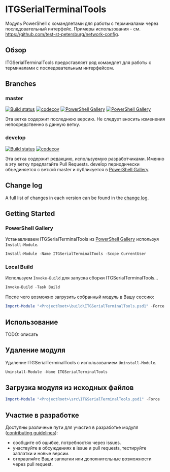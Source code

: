 # ITGSerialTerminalTools

Модуль PowerShell с командлетами для работы с терминалами через последовательный
интерфейс.
Примеры использования - см. https://github.com/test-st-petersburg/network-config.

## Обзор

ITGSerialTerminalTools предоставляет ряд командлет для работы с терминалами
с последовательным интерфейсом.

## Branches

### master

[![Build status](https://ci.appveyor.com/api/projects/status/jtiboqhwp6tqa6al/branch/master?svg=true)](https://ci.appveyor.com/project/IT-Service/ITGSerialTerminalTools/branch/master)
[![codecov](https://codecov.io/gh/IT-Service/ITGSerialTerminalTools/branch/master/graph/badge.svg)](https://codecov.io/gh/IT-Service/ITGSerialTerminalTools/branch/master)
[![PowerShell Gallery](https://img.shields.io/powershellgallery/v/ITGSerialTerminalTools.svg)](https://www.powershellgallery.com/packages/ITGSerialTerminalTools/)
[![PowerShell Gallery](https://img.shields.io/powershellgallery/dt/ITGSerialTerminalTools.svg)](https://www.powershellgallery.com/packages/ITGSerialTerminalTools/)

Эта ветка содержит последнюю версию.
Не следует вносить изменения непосредственно в данную ветку.

### develop

[![Build status](https://ci.appveyor.com/api/projects/status/jtiboqhwp6tqa6al/branch/develop?svg=true)](https://ci.appveyor.com/project/IT-Service/ITGSerialTerminalToolsHyperV/branch/develop)
[![codecov](https://codecov.io/gh/IT-Service/ITGSerialTerminalTools/branch/develop/graph/badge.svg)](https://codecov.io/gh/IT-Service/ITGSerialTerminalTools/branch/develop)

Эта ветка содержит редакцию, используемую разработчиками.
Именно в эту ветку предлагайте Pull Requests.
develop периодически объединяется с веткой master и публикуется в
[PowerShell Gallery](https://www.powershellgallery.com/).

## Change log

A full list of changes in each version can be found in the [change log](CHANGELOG.md).

## Getting Started

### PowerShell Gallery

Устанавливаем ITGSerialTerminalTools из [PowerShell Gallery](https://www.powershellgallery.com/)
используя `Install-Module`.

```powershell
Install-Module -Name ITGSerialTerminalTools -Scope CurrentUser
```

### Local Build

Используем `Invoke-Build` для запуска сборки ITGSerialTerminalTools...

```powershell
Invoke-Build -Task Build
```

После чего возможно загрузить собранный модуль в Вашу сессию:

```powershell
Import-Module "<ProjectRoot>\build\ITGSerialTerminalTools.psd1" -Force
```

## Использование

TODO: описать

## Удаление модуля

Удаление ITGSerialTerminalTools с использованием `Uninstall-Module`.

```powershell
Uninstall-Module -Name ITGSerialTerminalTools
```

## Загрузка модуля из исходных файлов

```powershell
Import-Module "<ProjectRoot>\src\ITGSerialTerminalTools.psd1" -Force
```

## Участие в разработке

Доступны различные пути для участия в разработке модуля
([contributing guidelines](CONTRIBUTING.md)):

- сообщите об ошибке, потребностях через issues.
- участвуйте в обсуждениях в issue и pull requests, тестируйте заплатки и новые
  версии.
- отправляйте Ваши заплатки или дополнительные возможности через pull request.
